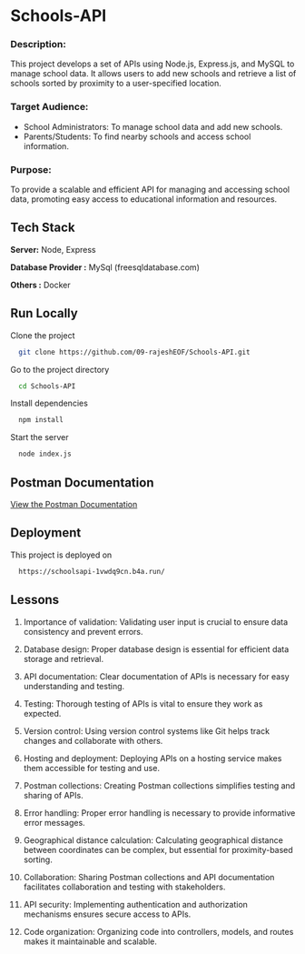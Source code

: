 
# Schools-API


### Description:
 This project develops a set of APIs using Node.js, Express.js, and MySQL to manage school data. It allows users to add new schools and retrieve a list of schools sorted by proximity to a user-specified location.

### Target Audience:

- School Administrators: To manage school data and add new schools.
- Parents/Students: To find nearby schools and access school information.

### Purpose: 
To provide a scalable and efficient API for managing and accessing school data, promoting easy access to educational information and resources.

## Tech Stack

**Server:** Node, Express

**Database Provider :**  MySql (freesqldatabase.com)

**Others :** Docker

## Run Locally

Clone the project

```bash
  git clone https://github.com/09-rajeshEOF/Schools-API.git
```

Go to the project directory

```bash
  cd Schools-API
```

Install dependencies

```bash
  npm install
```

Start the server

```bash
  node index.js
```


## Postman Documentation

[View the Postman Documentation](https://documenter.getpostman.com/view/34063100/2sAXjF8aV3)


## Deployment

This project is deployed on 


```bash
  https://schoolsapi-1vwdq9cn.b4a.run/
```


## Lessons

1. Importance of validation: Validating user input is crucial to ensure data consistency and prevent errors.

2. Database design: Proper database design is essential for efficient data storage and retrieval.

3. API documentation: Clear documentation of APIs is necessary for easy understanding and testing.

4. Testing: Thorough testing of APIs is vital to ensure they work as expected.

5. Version control: Using version control systems like Git helps track changes and collaborate with others.

6. Hosting and deployment: Deploying APIs on a hosting service makes them accessible for testing and use.

7. Postman collections: Creating Postman collections simplifies testing and sharing of APIs.

8. Error handling: Proper error handling is necessary to provide informative error messages.

9. Geographical distance calculation: Calculating geographical distance between coordinates can be complex, but essential for proximity-based sorting.

10. Collaboration: Sharing Postman collections and API documentation facilitates collaboration and testing with stakeholders.

11. API security: Implementing authentication and authorization mechanisms ensures secure access to APIs.

12. Code organization: Organizing code into controllers, models, and routes makes it maintainable and scalable.

